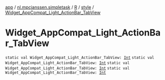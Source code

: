 [app](../../../index.md) / [nl.mpcjanssen.simpletask](../../index.md) / [R](../index.md) / [style](index.md) / [Widget_AppCompat_Light_ActionBar_TabView](.)

# Widget_AppCompat_Light_ActionBar_TabView

`static val Widget_AppCompat_Light_ActionBar_TabView: `[`Int`](https://kotlinlang.org/api/latest/jvm/stdlib/kotlin/-int/index.html)
`static val Widget_AppCompat_Light_ActionBar_TabView: `[`Int`](https://kotlinlang.org/api/latest/jvm/stdlib/kotlin/-int/index.html)
`static val Widget_AppCompat_Light_ActionBar_TabView: `[`Int`](https://kotlinlang.org/api/latest/jvm/stdlib/kotlin/-int/index.html)
`static val Widget_AppCompat_Light_ActionBar_TabView: `[`Int`](https://kotlinlang.org/api/latest/jvm/stdlib/kotlin/-int/index.html)